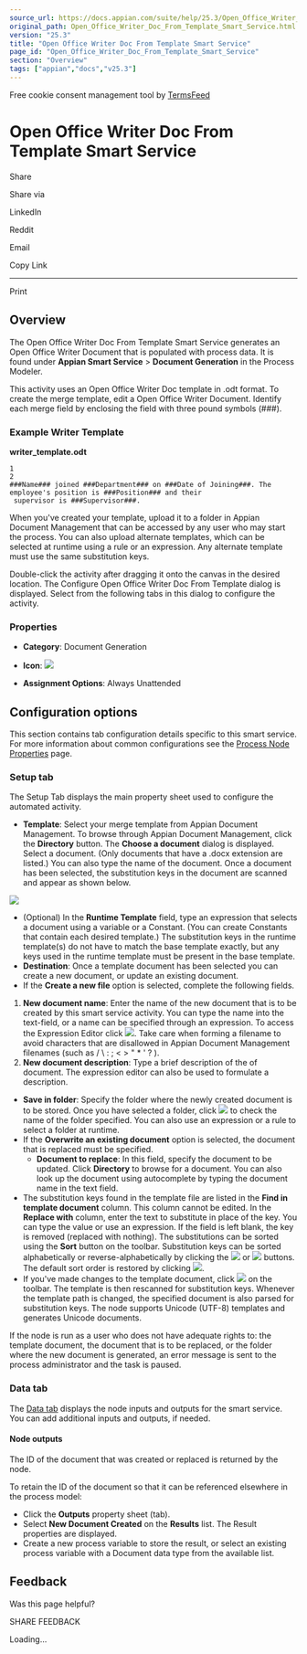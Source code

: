 ```yaml
---
source_url: https://docs.appian.com/suite/help/25.3/Open_Office_Writer_Doc_From_Template_Smart_Service.html
original_path: Open_Office_Writer_Doc_From_Template_Smart_Service.html
version: "25.3"
title: "Open Office Writer Doc From Template Smart Service"
page_id: "Open_Office_Writer_Doc_From_Template_Smart_Service"
section: "Overview"
tags: ["appian","docs","v25.3"]
---
```



Free cookie consent management tool by [TermsFeed](https://www.termsfeed.com/)

# Open Office Writer Doc From Template Smart Service

Share

Share via

LinkedIn

Reddit

Email

Copy Link

* * *

Print

## Overview

The Open Office Writer Doc From Template Smart Service generates an Open Office Writer Document that is populated with process data. It is found under **Appian Smart Service** > **Document Generation** in the Process Modeler.

This activity uses an Open Office Writer Doc template in .odt format. To create the merge template, edit a Open Office Writer Document. Identify each merge field by enclosing the field with three pound symbols (###).

### Example Writer Template

**writer\_template.odt**

```
1
2
###Name### joined ###Department### on ###Date of Joining###. The employee's position is ###Position### and their
 supervisor is ###Supervisor###.
```

When you've created your template, upload it to a folder in Appian Document Management that can be accessed by any user who may start the process. You can also upload alternate templates, which can be selected at runtime using a rule or an expression. Any alternate template must use the same substitution keys.

Double-click the activity after dragging it onto the canvas in the desired location. The Configure Open Office Writer Doc From Template dialog is displayed. Select from the following tabs in this dialog to configure the activity.

### Properties

-   **Category**: Document Generation

-   **Icon**: ![](images/Smart_Service_Icons/Open_Office_Doc_From_Template.png)

-   **Assignment Options**: Always Unattended

## Configuration options

This section contains tab configuration details specific to this smart service. For more information about common configurations see the [Process Node Properties](Process_Node_and_Smart_Service_Properties.html) page.

### Setup tab

The Setup Tab displays the main property sheet used to configure the automated activity.

-   **Template**: Select your merge template from Appian Document Management. To browse through Appian Document Management, click the **Directory** button. The **Choose a document** dialog is displayed. Select a document. (Only documents that have a .docx extension are listed.) You can also type the name of the document. Once a document has been selected, the substitution keys in the document are scanned and appear as shown below.

![](images/Configure_word_doc_from_template.png )

-   (Optional) In the **Runtime Template** field, type an expression that selects a document using a variable or a Constant. (You can create Constants that contain each desired template.) The substitution keys in the runtime template(s) do not have to match the base template exactly, but any keys used in the runtime template must be present in the base template.
-   **Destination**: Once a template document has been selected you can create a new document, or update an existing document.
-   If the **Create a new file** option is selected, complete the following fields.

1.  **New document name**: Enter the name of the new document that is to be created by this smart service activity. You can type the name into the text-field, or a name can be specified through an expression. To access the Expression Editor click ![](images/Exp_editor.gif ). Take care when forming a filename to avoid characters that are disallowed in Appian Document Management filenames (such as / \\ : ; < > " \* ' ? ).
2.  **New document description**: Type a brief description of the of document. The expression editor can also be used to formulate a description.

-   **Save in folder**: Specify the folder where the newly created document is to be stored. Once you have selected a folder, click ![](images/Validate.gif ) to check the name of the folder specified. You can also use an expression or a rule to select a folder at runtime.
-   If the **Overwrite an existing document** option is selected, the document that is replaced must be specified.
    -   **Document to replace**: In this field, specify the document to be updated. Click **Directory** to browse for a document. You can also look up the document using autocomplete by typing the document name in the text field.
-   The substitution keys found in the template file are listed in the **Find in template document** column. This column cannot be edited. In the **Replace with** column, enter the text to substitute in place of the key. You can type the value or use an expression. If the field is left blank, the key is removed (replaced with nothing). The substitutions can be sorted using the **Sort** button on the toolbar. Substitution keys can be sorted alphabetically or reverse-alphabetically by clicking the ![](images/A_z.gif ) or ![](images/Z_a.gif ) buttons. The default sort order is restored by clicking ![](images/Original_order.gif ).
-   If you've made changes to the template document, click ![](images/Rescan_template.gif ) on the toolbar. The template is then rescanned for substitution keys. Whenever the template path is changed, the specified document is also parsed for substitution keys. The node supports Unicode (UTF-8) templates and generates Unicode documents.

If the node is run as a user who does not have adequate rights to: the template document, the document that is to be replaced, or the folder where the new document is generated, an error message is sent to the process administrator and the task is paused.

### Data tab

The [Data tab](Process_Node_and_Smart_Service_Properties.html#data-tab) displays the node inputs and outputs for the smart service. You can add additional inputs and outputs, if needed.

#### Node outputs

The ID of the document that was created or replaced is returned by the node.

To retain the ID of the document so that it can be referenced elsewhere in the process model:

-   Click the **Outputs** property sheet (tab).
-   Select **New Document Created** on the **Results** list. The Result properties are displayed.
-   Create a new process variable to store the result, or select an existing process variable with a Document data type from the available list.

## Feedback

Was this page helpful?

SHARE FEEDBACK

Loading...